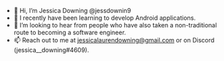 - 👋 Hi, I’m Jessica Downing @jessdownin9
- 🌱 I recently have been learning to develop Android applications.
- 💞️ I’m looking to hear from people who have also taken a non-traditional route to becoming a software engineer.
- 📫 Reach out to me at jessicalaurendowning@gmail.com or on Discord (jessica__downing#4609).

<!---
jessdownin9/jessdownin9 is a ✨ special ✨ repository because its `README.md` (this file) appears on your GitHub profile.
You can click the Preview link to take a look at your changes.
--->
